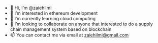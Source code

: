 - 👋 Hi, I’m @zaiehilmi
- 👀 I’m interested in ethereum development
- 🌱 I’m currently learning cloud computing
- 💞️ I’m looking to collaborate on anyone that interested to do a supply chain management system based on blockchain
- 📫 You can contact me via email at <zaiehilmi@gmail.com>

<!---
zaiehilmi/zaiehilmi is a ✨ special ✨ repository because its `README.md` (this file) appears on your GitHub profile.
You can click the Preview link to take a look at your changes.
--->
